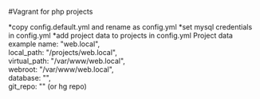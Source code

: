 #Vagrant for php projects

  *copy config.default.yml and rename as config.yml
  *set mysql credentials in config.yml
  *add project data to projects in config.yml
   Project data example
   name: "web.local",  
   local_path: "/projects/web.local",  
   virtual_path: "/var/www/web.local",  
   webroot: "/var/www/web.local",  
   database: "",  
   git_repo: ""  (or hg repo)

